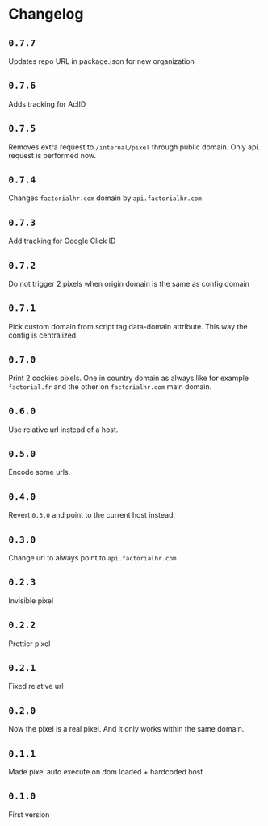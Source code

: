 # Changelog

## `0.7.7`

Updates repo URL in package.json for new organization

## `0.7.6`

Adds tracking for AclID

## `0.7.5`

Removes extra request to `/internal/pixel` through public domain. Only api. request is performed now.

## `0.7.4`

Changes `factorialhr.com` domain by `api.factorialhr.com`

## `0.7.3`

Add tracking for Google Click ID

## `0.7.2`

Do not trigger 2 pixels when origin domain is the same as config domain

## `0.7.1`

Pick custom domain from script tag data-domain attribute. This way the config is centralized.

## `0.7.0`

Print 2 cookies pixels. One in country domain as always like for example `factorial.fr` and the other
on `factorialhr.com` main domain.

## `0.6.0`

Use relative url instead of a host.

## `0.5.0`

Encode some urls.

## `0.4.0`

Revert `0.3.0` and point to the current host instead.

## `0.3.0`

Change url to always point to `api.factorialhr.com`

## `0.2.3`

Invisible pixel

## `0.2.2`

Prettier pixel

## `0.2.1`

Fixed relative url

## `0.2.0`

Now the pixel is a real pixel.
And it only works within the same domain.

## `0.1.1`

Made pixel auto execute on dom loaded + hardcoded host

## `0.1.0`

First version
